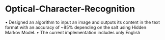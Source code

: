 # Optical-Character-Recognition
• Designed an algorithm to input an image and outputs its content in the text format with an accuracy of ~85% depending on the salt using Hidden Markov Model. • The current implementation includes only English
